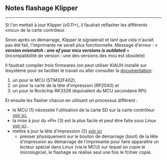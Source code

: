 ## Notes flashage Klipper

---
Si l'on mettait à jour Klipper (v0.11+), il faudrait reflasher les différents «mcu» de la carte contrôleur.

Sinon après un démarrage, Klipper le signalerait et tant que cela n'aurait pas été fait, l'imprimante ne serait plus fonctionnelle.
  Message d'erreur : « ***version mismatch : one of your mcu versions is outdated*** » (incompatibilité de version : une des versions des mcu est obsolète)

Il faudrait compiler trois firmwares (on peut utiliser KIAUH installé sur lesystème pour se faciliter le travail ou aller consulter la [documentation](https://www.klipper3d.org/fr/Installation.html#compilation-et-flashage-du-micro-controleur):
1. un pour le MCU (STM32F402),
2. un pour la carte de la tête d'impression (RP2040) et
3. un pour le Rockchip RK3328 (équivalent du MCU secondaire RPi) 

Et ensuite les flasher chacun en utilisant un processus différent :
- le MCU (1) nécessite l'utilisation de la carte SD sur la carte contrôleur [voir ici](https://www.klipper3d.org/fr/SDCard_Updates.html#mises-a-jour-via-la-carte-sd),
- la mise à jour du «Pi» (3) est la plus facile et peut être faite sous Linux [voir ici](https://www.klipper3d.org/fr/RPi_microcontroller.html#microcontroleur-rpi)..
- mettre à jour la tête d'impression (2) [voir ici](https://github.com/Esoterical/voron_canbus/tree/main/toolhead_flashing#if-you-dont-have-canboot-installed)
    - presser physiquement sur le bouton de démarrage (boot) de la tête d'impression au démarrage de l'imprimante
    pour faire apparaître un lecteur spécial dans Linux (via le MCU) sur lequel on copie le micrologiciel,
    le flashage se réalise seul une fois le fcihier copié.
